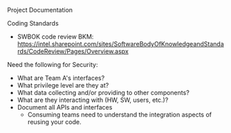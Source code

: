 Project Documentation

Coding Standards
- SWBOK code review BKM: https://intel.sharepoint.com/sites/SoftwareBodyOfKnowledgeandStandards/CodeReview/Pages/Overview.aspx

Need the following for Security:
- What are Team A's interfaces?  
- What privilege level are they at?
- What data collecting and/or providing to other components? 
- What are they interacting with (HW, SW, users, etc.)?
- Document all APIs and interfaces
  - Consuming teams need to understand the integration aspects of reusing your code.
